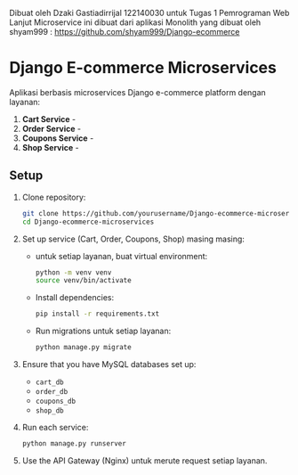 Dibuat oleh Dzaki Gastiadirrijal 122140030 untuk Tugas 1 Pemrograman Web Lanjut
Microservice ini dibuat dari aplikasi Monolith yang dibuat oleh shyam999 :  https://github.com/shyam999/Django-ecommerce 



# Django E-commerce Microservices

Aplikasi berbasis microservices Django e-commerce platform dengan layanan:
1. **Cart Service** - 
2. **Order Service** - 
3. **Coupons Service** -
4. **Shop Service** -

## Setup

1. Clone repository:
    ```bash
    git clone https://github.com/yourusername/Django-ecommerce-microservices.git
    cd Django-ecommerce-microservices
    ```

2. Set up service (Cart, Order, Coupons, Shop) masing masing:
    - untuk setiap layanan, buat virtual environment:
      ```bash
      python -m venv venv
      source venv/bin/activate
      ```

    - Install dependencies:
      ```bash
      pip install -r requirements.txt
      ```

    - Run migrations untuk setiap layanan:
      ```bash
      python manage.py migrate
      ```

3. Ensure that you have MySQL databases set up:
    - `cart_db`
    - `order_db`
    - `coupons_db`
    - `shop_db`

4. Run each service:
    ```bash
    python manage.py runserver
    ```

5. Use the API Gateway (Nginx) untuk merute request setiap layanan.
